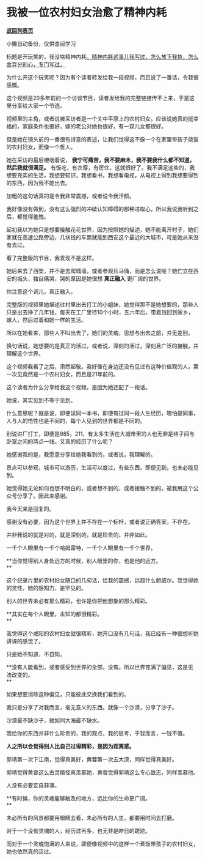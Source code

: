 # 我被一位农村妇女治愈了精神内耗

[**返回列表页**](/gzh/记忆承载)

小懒自动备份，仅供查阅学习

标题是开玩笑的，我没啥精神内耗[。精神内耗这事儿我写过，怎么放下我执，怎么舍弃分别心，专门写过。](http://mp.weixin.qq.com/s?__biz=MzU3NDc5Nzc0NQ==&mid=2247520068&idx=1&sn=e3ea91640e587a5a49fc5818a99190e7&chksm=fd2e2d9aca59a48c00ce440e1e1b6f578c994903653a091dd167faa2ae21be4082f5b957c776&scene=21#wechat_redirect)

  

为什么开这个玩笑呢？因为有个读者转发给我一段视频，而且说了一番话，令我很感慨。

  

  

这个视频是20多年前的一个访谈节目，读者发给我的完整链接传不上来，于是这里分享给大家一个节选。

  

视频里的主角，或者说被采访者是一个关中平原上的农村妇女。应该说她真的挺幸福的，家庭条件也很好，嫁的老公对她也很好，有一双儿女都很好。  

  

但是她在镜头前的一番很有诗意的表述，让我们觉得这不像一个在家里带孩子烧饭的农村妇女，而像一个哲人。  

  

她在采访的最后哽咽着说， **我宁可痛苦，我不要麻木，我不要我什么都不知道，然后我就很满足。**
有饭吃，有衣穿，有房住，这就很好了。我不满足这些的，我想要充实的生活，我想要知识，我想看书，我想看电视，从电视上得到我想要得到的东西，因为我不能出去。

  

加粗的这句话真的是令我非常震撼，或者说令我汗颜。  

  

我好像没有做到，没有这么强烈的冲破认知障碍的那种进取心，所以我说我听到之后，都觉得羞愧。  

  

起初我以为她只是想要接触花花世界，因为按照她的描述，她不能离开村子，她们家就在高速公路旁边，几块钱的车票就能到西安这个最近的大城市，可是她从来没有去过。  

  

看了完整版的节目，我发现不是这样。  

  

她后来去了西安，并不是去爬城墙，或者参观兵马俑，而是怎么说呢？她伫立在西安的城头，独自痛哭，哭的原因是她很想 **真正融入** 更广阔的世界。  

  

你注意这个词儿，真正融入。  

  

完整版的视频里她描述过村里出去打工的小姐妹，她觉得那不是她想要的，那些人只是出去挣了几年钱，每天在工厂里待10个小时，五六年后，带着钱回到家乡，嫁人，然后过着和她一样的生活。

  

所以在她看来，那些人不叫出去了，她们的灵魂，思想与出去之前，并无差别。

  

换句话说，她想要的是真正的活过，或者说，深刻的活过，深刻且广泛的接触，并理解这个世界。  

  

这个视频我看了之后，肃然起敬。我好像在身边还没有见过有这种价值观的人，第一次见竟然是一个农村妇女，而且是21年前的。  

  

这个读者为什么分享给我这个视频，是因为她还配了一段话。  

  

她说，其实见到不等于见到。  

  

什么意思呢？就是说，即便读同一本书，即便有过同一段人生经历，哪怕是同事，人与人的悟性也是不同的，每个人见到的世界都是不同的。

  

别说进厂打工，即便是985，211，有太多生活在大城市里的人也无非是格子间与卧室之间的两点一线。又真的经历了什么呢？  

  

她感谢我的是，我愿意分享给她我看到的，或者说，我理解的。

  

景点可以参观，城市可以游历，生活可以度过，有些东西，即便见到，也未必能见到。  

  

她觉得她无论如何也想不明白的，或者想不到的，或者接触不到的，被我用这个公众号分享了。因此来感谢。  

  

我今天来是回复的。  

  

感谢没有必要，因为这个世界上并不存在一个标杆，或者说正确答案，不存在。  

  

并非我说的就是对的，就是深刻的，就是珍贵的，并非如此。

  

一千个人眼里有一千个哈姆雷特，一千个人眼里有一千个世界。  

  

 **当你觉得别人身处远方的时候，别人眼里的你，也是他的远方。  
**

  

这个纪录片里的农村妇女随口的几句话，给我的震撼，远超什么鲍威尔。我觉得她的灵性，她的感知力，是罕见的。

  

别人的世界未必有那么精彩，也许是你把他想象的那么精彩。  

  

 **其实在每个人眼里，未知的都很精彩。  
**

  

我觉得这个咸阳的农村妇女就很精彩，她开口没有几句话，我已经有一种很想听她讲课的感觉了。  

  

只是她不知道，不自知。  

  

 **没有人能看到，或者感受到世界的全部，没有。所以世界充满了偏见，这是无法改变的。  
**

  

如果想要消除这种偏见，只能彼此交换我们看到的。  

  

我只是分享了对我而言，毫无意义的东西。就像一个沙漠，分享了沙子。

  

沙漠最不缺沙子，就如同大海最不缺水。

  

我给你的东西并非什么珍贵的，我的观点，我的思考，于我而言，一钱不值。  

  

 **人之所以会觉得别人比自己过得精彩，是因为距离感。**

  

郭靖第一次下江南，觉得真美好，黄蓉第一次去大漠，同样觉得真美好。  

  

郭靖觉得黄蓉这么古灵精怪真羡慕她，黄蓉觉得郭靖这么专心致志，同样羡慕他。  

  

人没有必要妄自菲薄。  

  

 **有时候，你的灵魂能够触及的地方，远比你的生命更广阔。  
**

  

未必所有的风景都要用眼睛去看，未必所有的人生，都要用时间去打磨。  

  

对于一个没有灵魂的人，经历过再多，也无非是昨日的蹉跎。  

  

而对于一个灵魂饱满的人来说，即便像视频中的这样一个煮饭带孩子的农村妇女，她也依然真的活过。

